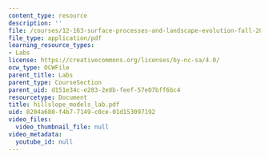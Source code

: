 ```yaml
---
content_type: resource
description: ''
file: /courses/12-163-surface-processes-and-landscape-evolution-fall-2004/8204a680f4b77149c0ce01d153097192_hillslope_models_lab.pdf
file_type: application/pdf
learning_resource_types:
- Labs
license: https://creativecommons.org/licenses/by-nc-sa/4.0/
ocw_type: OCWFile
parent_title: Labs
parent_type: CourseSection
parent_uid: d151e34c-e283-2e8b-feef-57e07bff6bc4
resourcetype: Document
title: hillslope_models_lab.pdf
uid: 8204a680-f4b7-7149-c0ce-01d153097192
video_files:
  video_thumbnail_file: null
video_metadata:
  youtube_id: null
---
```

